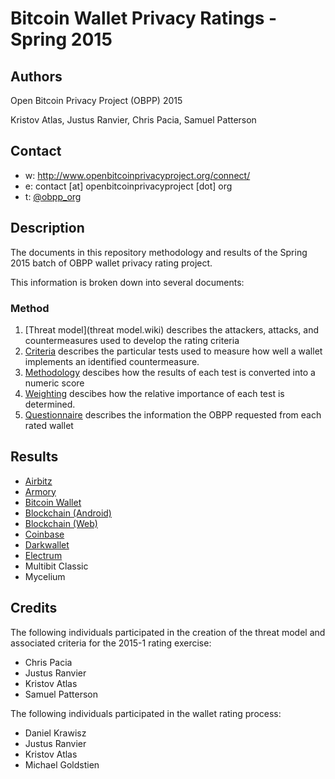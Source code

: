 Bitcoin Wallet Privacy Ratings - Spring 2015
============================================

## Authors

Open Bitcoin Privacy Project (OBPP) 2015

Kristov Atlas, Justus Ranvier, Chris Pacia, Samuel Patterson

## Contact

* w: http://www.openbitcoinprivacyproject.org/connect/
* e: contact [at] openbitcoinprivacyproject [dot] org
* t: [@obpp_org](https://twitter.com/obpp_org)

## Description

The documents in this repository methodology and results of the Spring 2015 batch of OBPP wallet privacy rating project. 

This information is broken down into several documents:

### Method

1. [Threat model](threat model.wiki) describes the attackers, attacks, and countermeasures used to develop the rating criteria
1. [Criteria](criteria.md) describes the particular tests used to measure how well a wallet implements an identified countermeasure.
1. [Methodology](methodology.md) descibes how the results of each test is converted into a numeric score
1. [Weighting](weights.wiki) descibes how the relative importance of each test is determined.
1. [Questionnaire](questionnaire.md) describes the information the OBPP requested from each rated wallet

## Results

* [Airbitz](wallets/airbitz.md)
* [Armory](wallets/armory.md)
* [Bitcoin Wallet](wallets/bitcoinwallet.md)
* [Blockchain (Android)](wallets/blockchain-android.md)
* [Blockchain (Web)](wallets/blockchain-web.md)
* [Coinbase](wallets/coinbase.md)
* [Darkwallet](wallets/darkwallet.md)
* [Electrum](wallets/electrum.md)
* Multibit Classic
* Mycelium

## Credits

The following individuals participated in the creation of the threat model and associated criteria for the 2015-1 rating exercise:

* Chris Pacia
* Justus Ranvier
* Kristov Atlas
* Samuel Patterson

The following individuals participated in the wallet rating process:

* Daniel Krawisz
* Justus Ranvier
* Kristov Atlas
* Michael Goldstien
